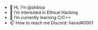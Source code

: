 - 👋 Hi, I’m @skibop
- 👀 I’m interested in Ethical Hacking
- 🌱 I’m currently learning C/C++
- 📫 How to reach me Discord: haxxd#0001

<!---
skibop/skibop is a ✨ special ✨ repository because its `README.md` (this file) appears on your GitHub profile.
You can click the Preview link to take a look at your changes.
--->
